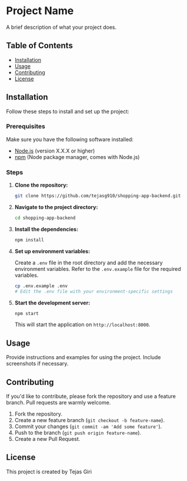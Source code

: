 # Project Name

A brief description of what your project does.

## Table of Contents

- [Installation](#installation)
- [Usage](#usage)
- [Contributing](#contributing)
- [License](#license)

## Installation

Follow these steps to install and set up the project:

### Prerequisites

Make sure you have the following software installed:

- [Node.js](https://nodejs.org/) (version X.X.X or higher)
- [npm](https://www.npmjs.com/) (Node package manager, comes with Node.js)

### Steps

1. **Clone the repository:**

    ```bash
   git clone https://github.com/tejasg910/shopping-app-backend.git
   ```

2. **Navigate to the project directory:**

    ```bash
    cd shopping-app-backend
    ```

3. **Install the dependencies:**

    ```bash
    npm install
    ```

4. **Set up environment variables:**

    Create a `.env` file in the root directory and add the necessary environment variables. Refer to the `.env.example` file for the required variables.

    ```bash
    cp .env.example .env
    # Edit the .env file with your environment-specific settings
    ```

5. **Start the development server:**

    ```bash
    npm start
    ```

    This will start the application on `http://localhost:8000`.

## Usage

Provide instructions and examples for using the project. Include screenshots if necessary.

## Contributing

If you'd like to contribute, please fork the repository and use a feature branch. Pull requests are warmly welcome.

1. Fork the repository.
2. Create a new feature branch (`git checkout -b feature-name`).
3. Commit your changes (`git commit -am 'Add some feature'`).
4. Push to the branch (`git push origin feature-name`).
5. Create a new Pull Request.

## License

This project is created by Tejas Giri

